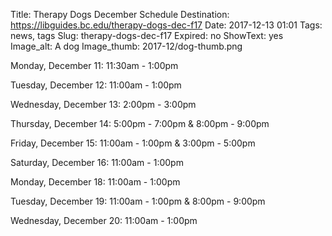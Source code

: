 Title: Therapy Dogs December Schedule 
Destination: https://libguides.bc.edu/therapy-dogs-dec-f17
Date: 2017-12-13 01:01 
Tags: news, tags 
Slug: therapy-dogs-dec-f17
Expired: no
ShowText: yes
Image_alt: A dog
Image_thumb: 2017-12/dog-thumb.png

Monday, December 11: 11:30am - 1:00pm

Tuesday, December 12: 11:00am - 1:00pm

Wednesday, December 13: 2:00pm - 3:00pm

Thursday, December 14: 5:00pm - 7:00pm & 8:00pm - 9:00pm

Friday, December 15: 11:00am - 1:00pm & 3:00pm - 5:00pm

Saturday, December 16: 11:00am - 1:00pm

Monday, December 18: 11:00am - 1:00pm

Tuesday, December 19: 11:00am - 1:00pm & 8:00pm - 9:00pm

Wednesday, December 20: 11:00am - 1:00pm